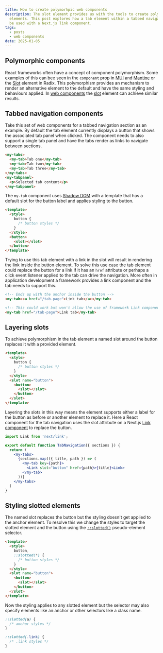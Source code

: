 ```yaml
---
title: How to create polymorhpic web components
description: The slot element provides us with the tools to create polymorhpic custom
  elements. This post explores how a tab element within a tabbed navigation section can
  be used with a Next.js link component.
tags:
  - posts
  - web components
date: 2025-01-05
---
```


## Polymorphic components

React frameworks often have a concept of component polymorphism. Some examples of this
can bee seen in the `component` prop in [MUI][mui-component-prop] and
[Mantine][mantine-polymorphic] or the [Slot][radix-slot] element in Radix. This
polymorphism provides an mechanism to render an alternative element to the default
and have the same styling and behaviours applied. In [web components][custom-elements]
the [slot][slot] element can achieve similar results.

## Tabbed navigation components

Take this set of web components for a tabbed navigation section as an example. By
default the tab element currently displays a button that shows the associated tab
panel when clicked. The component needs to also support a single tab panel and
have the tabs render as links to navigate between sections.

```html
<my-tabs>
  <my-tab>Tab one</my-tab>
  <my-tab>Tab two</my-tab>
  <my-tab>Tab three</my-tab>
</my-tabs>
<my-tabpanel>
  <p>Selected tab content</p>
</my-tabpanel>
```

The `my-tab` component uses [Shadow DOM][shadow-dom] with a template that has a default
slot for the button label and applies styling to the button.

```html
<template>
  <style>
    button {
      /* button styles */
    }
  </style>
  <button>
    <slot></slot>
  </button>
</template>
```

Trying to use this tab element with a link in the slot will result in rendering the link
inside the button element. To solve this use case the tab element could replace the button
for a link if it has an `href` attribute or perhaps a click event listener applied to the
tab can drive the navigation. More often in application development a framework provides
a link component and the tab needs to support this.

```html
<!-- Ends up with the anchor inside the button -->
<my-tab><a href="/tab-page">Link tab</a></my-tab>

<!-- This could work but won't allow the use of framework Link components -->
<my-tab href="/tab-page">Link tab</my-tab>
```

## Layering slots

To achieve polymorphism in the tab element a named slot around the button replaces it with
a provided element.

```html
<template>
  <style>
    button {
      /* button styles */
    }
  </style>
  <slot name="button">
    <button>
      <slot></slot>
    </button>
  </slot>
</template>
```

Layering the slots in this way means the element supports either a label for the button
as before or another element to replace it. Here a React component for the tab navigation
uses the slot attribute on a Next.js [Link component][next-link] to replace the button.

```jsx
import Link from 'next/link';

export default function TabNavigation({ sections }) {
  return (
    <my-tabs>
      {sections.map(({ title, path }) => (
        <my-tab key={path}>
          <Link slot="button" href={path}>{title}<Link>
        </my-tab>
      ))}
    </my-tabs>
  )
}
```

## Styling slotted elements

The named slot replaces the button but the styling doesn't get applied to the anchor element.
To resolve this we change the styles to target the slotted element and the button using the
[`::slotted()`][slotted] pseudo-element selector.

```html
<template>
  <style>
    button,
    ::slotted(*) {
      /* button styles */
    }
  </style>
  <slot name="button">
    <button>
      <slot></slot>
    </button>
  </slot>
</template>
```

Now the styling applies to any slotted element but the selector may also specify elements
like an anchor or other selectors like a class name.

```css
::slotted(a) {
  /* anchor styles */
}

::slotted(.link) {
  /* .link styles */
}
```

[mui-component-prop]: https://mui.com/material-ui/guides/composition/#component-prop
[mantine-polymorphic]: https://mantine.dev/guides/polymorphic/
[radix-slot]: https://www.radix-ui.com/primitives/docs/utilities/slot
[custom-elements]: https://developer.mozilla.org/en-US/docs/Web/API/Web_components/Using_custom_elements
[slot]: https://developer.mozilla.org/en-US/docs/Web/HTML/Element/slot
[shadow-dom]: https://developer.mozilla.org/en-US/docs/Web/API/Web_components/Using_shadow_DOM
[slotted]: https://developer.mozilla.org/en-US/docs/Web/CSS/::slotted
[next-link]: https://nextjs.org/docs/app/building-your-application/routing/linking-and-navigating#link-component
